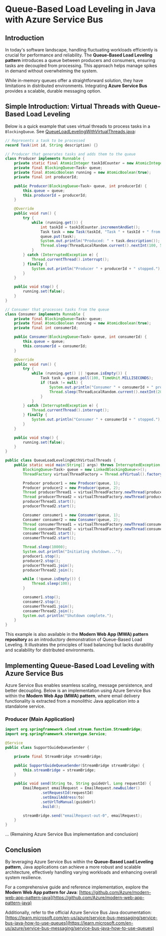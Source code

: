 # Queue-Based Load Leveling in Java with Azure Service Bus

## Introduction

In today's software landscape, handling fluctuating workloads efficiently is crucial for performance and reliability. The **Queue-Based Load Leveling pattern** introduces a queue between producers and consumers, ensuring tasks are decoupled from processing. This approach helps manage spikes in demand without overwhelming the system.

While in-memory queues offer a straightforward solution, they have limitations in distributed environments. Integrating **Azure Service Bus** provides a scalable, durable messaging option. 

## Simple Introduction: Virtual Threads with Queue-Based Load Leveling

Below is a quick example that uses virtual threads to process tasks in a `BlockingQueue`. See [QueueLoadLevelingWithVirtualThreads.java](src/main/java/com/example/demo/QueueLoadLevelingWithVirtualThreads.java):

```java
// Represents a task to be processed
record Task(int id, String description) {}

// Producer that generates tasks and adds them to the queue
class Producer implements Runnable {
    private static final AtomicInteger taskIdCounter = new AtomicInteger(0);
    private final BlockingQueue<Task> queue;
    private final AtomicBoolean running = new AtomicBoolean(true);
    private final int producerId;

    public Producer(BlockingQueue<Task> queue, int producerId) {
        this.queue = queue;
        this.producerId = producerId;
    }

    @Override
    public void run() {
        try {
            while (running.get()) {
                int taskId = taskIdCounter.incrementAndGet();
                Task task = new Task(taskId, "Task " + taskId + " from Producer " + producerId);
                queue.put(task);
                System.out.println("Produced: " + task.description());
                Thread.sleep(ThreadLocalRandom.current().nextInt(100, 500));
            }
        } catch (InterruptedException e) {
            Thread.currentThread().interrupt();
        } finally {
            System.out.println("Producer " + producerId + " stopped.");
        }
    }

    public void stop() {
        running.set(false);
    }
}

// Consumer that processes tasks from the queue
class Consumer implements Runnable {
    private final BlockingQueue<Task> queue;
    private final AtomicBoolean running = new AtomicBoolean(true);
    private final int consumerId;

    public Consumer(BlockingQueue<Task> queue, int consumerId) {
        this.queue = queue;
        this.consumerId = consumerId;
    }

    @Override
    public void run() {
        try {
            while (running.get() || !queue.isEmpty()) {
                Task task = queue.poll(100, TimeUnit.MILLISECONDS);
                if (task != null) {
                    System.out.println("Consumer " + consumerId + " processing: " + task.description());
                    Thread.sleep(ThreadLocalRandom.current().nextInt(200, 1000));
                }
            }
        } catch (InterruptedException e) {
            Thread.currentThread().interrupt();
        } finally {
            System.out.println("Consumer " + consumerId + " stopped.");
        }
    }

    public void stop() {
        running.set(false);
    }
}

public class QueueLoadLevelingWithVirtualThreads {
    public static void main(String[] args) throws InterruptedException {
        BlockingQueue<Task> queue = new LinkedBlockingQueue<>();
        ThreadFactory virtualThreadFactory = Thread.ofVirtual().factory();

        Producer producer1 = new Producer(queue, 1);
        Producer producer2 = new Producer(queue, 2);
        Thread producerThread1 = virtualThreadFactory.newThread(producer1);
        Thread producerThread2 = virtualThreadFactory.newThread(producer2);
        producerThread1.start();
        producerThread2.start();

        Consumer consumer1 = new Consumer(queue, 1);
        Consumer consumer2 = new Consumer(queue, 2);
        Thread consumerThread1 = virtualThreadFactory.newThread(consumer1);
        Thread consumerThread2 = virtualThreadFactory.newThread(consumer2);
        consumerThread1.start();
        consumerThread2.start();

        Thread.sleep(10000);
        System.out.println("Initiating shutdown...");
        producer1.stop();
        producer2.stop();
        producerThread1.join();
        producerThread2.join();

        while (!queue.isEmpty()) {
            Thread.sleep(100);
        }

        consumer1.stop();
        consumer2.stop();
        consumerThread1.join();
        consumerThread2.join();
        System.out.println("Shutdown complete.");
    }
}
```

This example is also available in the **Modern Web App (MWA) pattern repository** as an introductory demonstration of Queue-Based Load Leveling. It illustrates the principles of load balancing but lacks durability and scalability for distributed environments.

## Implementing Queue-Based Load Leveling with Azure Service Bus

Azure Service Bus enables seamless scaling, message persistence, and better decoupling. Below is an implementation using Azure Service Bus within the **Modern Web App (MWA) pattern**, where email delivery functionality is extracted from a monolithic Java application into a standalone service.

### Producer (Main Application)

```java
import org.springframework.cloud.stream.function.StreamBridge;
import org.springframework.stereotype.Service;

@Service
public class SupportGuideQueueSender {

    private final StreamBridge streamBridge;

    public SupportGuideQueueSender(StreamBridge streamBridge) {
        this.streamBridge = streamBridge;
    }

    public void send(String to, String guideUrl, Long requestId) {
        EmailRequest emailRequest = EmailRequest.newBuilder()
                .setRequestId(requestId)
                .setEmailAddress(to)
                .setUrlToManual(guideUrl)
                .build();

        streamBridge.send("emailRequest-out-0", emailRequest);
    }
}
```

... (Remaining Azure Service Bus implementation and conclusion)

## Conclusion

By leveraging Azure Service Bus within the **Queue-Based Load Leveling pattern**, Java applications can achieve a more robust and scalable architecture, effectively handling varying workloads and enhancing overall system resilience.

For a comprehensive guide and reference implementation, explore the **Modern Web App pattern for Java**: [https://github.com/Azure/modern-web-app-pattern-java](https://github.com/Azure/modern-web-app-pattern-java)

Additionally, refer to the official Azure Service Bus Java documentation: [https://learn.microsoft.com/en-us/azure/service-bus-messaging/service-bus-java-how-to-use-queues](https://learn.microsoft.com/en-us/azure/service-bus-messaging/service-bus-java-how-to-use-queues)
